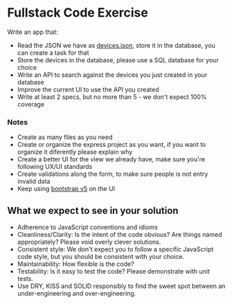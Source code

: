 
# Fullstack Code Exercise

Write an app that:

- Read the JSON we have as [devices.json](devices.json), store it in the database, you can create a task for that
- Store the devices in the database, please use a SQL database for your choice
- Write an API to search against the devices you just created in your database
- Improve the current UI to use the API you created
- Write at least 2 specs, but no more than 5 - we don't expect 100% coverage


### Notes

- Create as many files as you need
- Create or organize the express project as you want, if you want to organize it diferently please explain why
- Create a better UI for the view we already have, make sure you're following UX/UI standards
- Create validations along the form, to make sure people is not entry invalid data
- Keep using [bootstrap v5](https://getbootstrap.com/docs/5.0/getting-started/introduction/) on the UI


## What we expect to see in your solution

- Adherence to JavaScript conventions and idioms
- Cleanliness/Clarity: Is the intent of the code obvious? Are things named appropriately? Please void overly clever solutions.
- Consistent style: We don't expect you to follow a specific JavaScript code style, but you should be consistent with your choice.
- Maintainability: How flexible is the code?
- Testability: Is it easy to test the code? Please demonstrate with unit tests.
- Use DRY, KISS and SOLID responsibly to find the sweet spot between an under-engineering and over-engineering.
